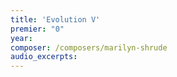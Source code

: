 ```yaml
---
title: 'Evolution V'
premier: "0"
year: 
composer: /composers/marilyn-shrude
audio_excerpts: 
---
```

